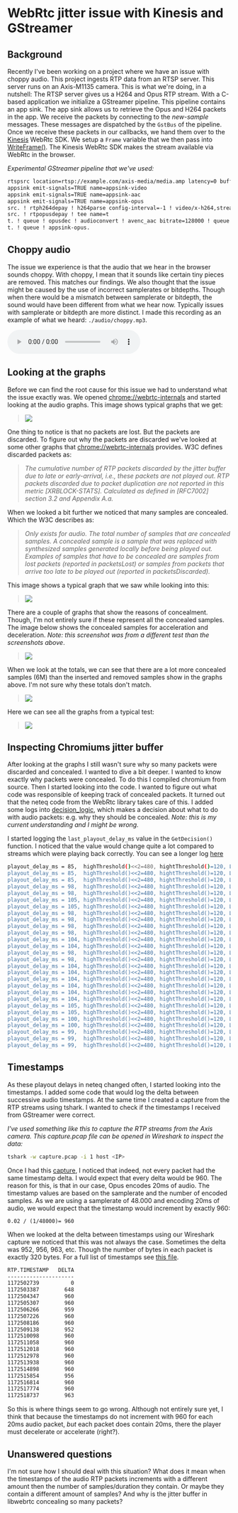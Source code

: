 # WebRtc jitter issue with Kinesis and GStreamer

## Background
 
Recently I've been working on a project where we have an issue
with choppy audio. This project ingests RTP data from an RTSP
server. This server runs on an Axis-M1135 camera. This is what
we're doing, in a nutshell: The RTSP server gives us a H264 and
Opus RTP stream. With a C-based application we initialize a
GStreamer pipeline. This pipeline contains an app sink. The app
sink allows us to retrieve the Opus and H264 packets in the
app. We receive the packets by connecting to the _new-sample_
messages. These messages are dispatched by the `GstBus` of the
pipeline. Once we receive these packets in our callbacks, we hand
them over to the [Kinesis][ksdk] WebRtc SDK. We setup a `Frame`
variable that we then pass into [WriteFrame()][wf]. The Kinesis
WebRtc SDK makes the stream available via WebRtc in the browser.

_Experimental GStreamer pipeline that we've used:_

```bash
rtspsrc location=rtsp://example.com/axis-media/media.amp latency=0 buffer-mode=none name=src 
appsink emit-signals=TRUE name=appsink-video 
appsink emit-signals=TRUE name=appsink-aac 
appsink emit-signals=TRUE name=appsink-opus
src. ! rtph264depay ! h264parse config-interval=-1 ! video/x-h264,stream-format=byte-stream,alignment=au ! queue ! appsink-video. 
src. ! rtpopusdepay ! tee name=t 
t. ! queue ! opusdec ! audioconvert ! avenc_aac bitrate=128000 ! queue ! appsink-aac. 
t. ! queue ! appsink-opus.
```

## Choppy audio

The issue we experience is that the audio that we hear in the
browser sounds choppy. With choppy, I mean that it sounds like
certain tiny pieces are removed. This matches our findings. We
also thought that the issue might be caused by the use of
incorrect samplerates or bitdepths. Though when there would be a
mismatch between samplerate or bitdepth, the sound would have
been different from what we hear now. Typically issues with
samplerate or bitdepth are more distinct. I made this recording
as an example of what we heard: `./audio/choppy.mp3`.

<audio controls>
  <source src="./audio/choppy.mp3" type="audio/mpeg">
</audio>

[ksdk]: https://github.com/awslabs/amazon-kinesis-video-streams-webrtc-sdk-c
[wf]: https://github.com/awslabs/amazon-kinesis-video-streams-webrtc-sdk-c/blob/master/src/source/PeerConnection/Rtp.c#L184

## Looking at the graphs

Before we can find the root cause for this issue we had to
understand what the issue exactly was. We opened
[chrome://webrtc-internals][cint] and started looking at the audio
graphs. This image shows typical graphs that we get:

> ![](./images/packets-lost.png)

One thing to notice is that no packets are lost. But the packets
are discarded. To figure out why the packets are discarded we've
looked at some other graphs that [chrome://webrtc-internals][cint] 
provides.  W3C defines discarded packets as:

> _The cumulative number of RTP packets discarded by the jitter buffer due to late or early-arrival, i.e., these packets are not played out. RTP packets discarded due to packet duplication are not reported in this metric [XRBLOCK-STATS]. Calculated as defined in [RFC7002] section 3.2 and Appendix A.a._

When we looked a bit further we noticed that many samples are
concealed. Which the W3C describes as:

> _Only exists for audio. The total number of samples that are concealed samples. A concealed sample is a sample that was replaced with synthesized samples generated locally before being played out. Examples of samples that have to be concealed are samples from lost packets (reported in packetsLost) or samples from packets that arrive too late to be played out (reported in packetsDiscarded)._

This image shows a typical graph that we saw while looking into
this:

> ![](./images/concealed-samples.png)

There are a couple of graphs that show the reasons of
concealment. Though, I'm not entirely sure if these represent all
the concealed samples. The image below shows the concealed
samples for acceleration and deceleration.  _Note: this screenshot
was from a different test than the screenshots above_.

> ![](./images/concealed-reason.png)

When we look at the totals, we can see that there are a lot more
concealed samples (6M) than the inserted and removed samples show in
the graphs above. I'm not sure why these totals don't match.

> ![](./images/concealed-total.png)

Here we can see all the graphs from a typical test:

> ![](./images/graphs-all.png)

[cint]: chrome://webrtc-internals

## Inspecting Chromiums jitter buffer

After looking at the graphs I still wasn't sure why so many
packets were discarded and concealed. I wanted to dive a bit
deeper. I wanted to know exactly why packets were concealed. To
do this I compiled chromium from source. Then I started
looking into the code. I wanted to figure out what code was
responsible of keeping track of concealed packets. It turned out
that the neteq code from the WebRtc library takes care of this. I
added some logs into [decision_logic][wd], which makes a decision
about what to do with audio packets: e.g. why they should be
concealed. _Note: this is my current understanding and I might be
wrong._

[wd]: https://webrtc.googlesource.com/src/+/refs/heads/main/modules/audio_coding/neteq/decision_logic.cc

I started logging the `last_playout_delay_ms` value in the
`GetDecision()` function. I noticed that the value would change
quite a lot compared to streams which were playing back
correctly. You can see a longer log [here][declog]

[declog]: ./logs/playout-delay.log

```bash
playout_delay_ms = 85,  highThreshold()<<2=480, hightThreshold()=120, LowThreshold()=75
playout_delay_ms = 85,  highThreshold()<<2=480, hightThreshold()=120, LowThreshold()=75
playout_delay_ms = 85,  highThreshold()<<2=480, hightThreshold()=120, LowThreshold()=75
playout_delay_ms = 98,  highThreshold()<<2=480, hightThreshold()=120, LowThreshold()=75
playout_delay_ms = 98,  highThreshold()<<2=480, hightThreshold()=120, LowThreshold()=75
playout_delay_ms = 105, highThreshold()<<2=480, hightThreshold()=120, LowThreshold()=75
playout_delay_ms = 105, highThreshold()<<2=480, hightThreshold()=120, LowThreshold()=75
playout_delay_ms = 98,  highThreshold()<<2=480, hightThreshold()=120, LowThreshold()=75
playout_delay_ms = 98,  highThreshold()<<2=480, hightThreshold()=120, LowThreshold()=75
playout_delay_ms = 98,  highThreshold()<<2=480, hightThreshold()=120, LowThreshold()=75
playout_delay_ms = 98,  highThreshold()<<2=480, hightThreshold()=120, LowThreshold()=75
playout_delay_ms = 104, highThreshold()<<2=480, hightThreshold()=120, LowThreshold()=75
playout_delay_ms = 104, highThreshold()<<2=480, hightThreshold()=120, LowThreshold()=75
playout_delay_ms = 98,  highThreshold()<<2=480, hightThreshold()=120, LowThreshold()=75
playout_delay_ms = 98,  highThreshold()<<2=480, hightThreshold()=120, LowThreshold()=75
playout_delay_ms = 104, highThreshold()<<2=480, hightThreshold()=120, LowThreshold()=75
playout_delay_ms = 104, highThreshold()<<2=480, hightThreshold()=120, LowThreshold()=75
playout_delay_ms = 104, highThreshold()<<2=480, hightThreshold()=120, LowThreshold()=75
playout_delay_ms = 104, highThreshold()<<2=480, hightThreshold()=120, LowThreshold()=75
playout_delay_ms = 104, highThreshold()<<2=480, hightThreshold()=120, LowThreshold()=75
playout_delay_ms = 104, highThreshold()<<2=480, hightThreshold()=120, LowThreshold()=75
playout_delay_ms = 105, highThreshold()<<2=480, hightThreshold()=120, LowThreshold()=75
playout_delay_ms = 105, highThreshold()<<2=480, hightThreshold()=120, LowThreshold()=75
playout_delay_ms = 100, highThreshold()<<2=480, hightThreshold()=120, LowThreshold()=75
playout_delay_ms = 100, highThreshold()<<2=480, hightThreshold()=120, LowThreshold()=75
playout_delay_ms = 99,  highThreshold()<<2=480, hightThreshold()=120, LowThreshold()=75
playout_delay_ms = 99,  highThreshold()<<2=480, hightThreshold()=120, LowThreshold()=75
playout_delay_ms = 99,  highThreshold()<<2=480, hightThreshold()=120, LowThreshold()=75

```

## Timestamps 

As these playout delays in neteq changed often, I started looking
into the timestamps. I added some code that would log the delta
between successive audio timestamps. At the same time I created a
capture from the RTP streams using tshark. I wanted to check if
the timestamps I received from GStreamer were correct.

_I've used something like this to capture the RTP streams from the
Axis camera. This capture.pcap file can be opened in Wireshark to
inspect the data:_

```bash
tshark -w capture.pcap -i 1 host <IP>
```

Once I had this [capture][wcap], I noticed that indeed, not every
packet had the same timestamp delta. I would expect that every
delta would be 960. The reason for this, is that in our case,
Opus encodes 20ms of audio. The timestamp values are based on the
samplerate and the number of encoded samples. As we are using a
samplerate of 48.000 and encoding 20ms of audio, we would expect
that the timestamp would increment by exactly 960:

```
0.02 / (1/48000)= 960
```

When we looked at the delta between timestamps using our
Wireshark capture we noticed that this was not always the
case. Sometimes the delta was 952, 956, 963, etc. Though the
number of bytes in each packet is exactly 320 bytes. For a full
list of timestamps see [this file][lts]. 

[lts]: ./logs/wireshark-capture-timestamps.log
[wcap]: ./logs/rtp-capture.pcapng


```bash
RTP.TIMESTAMP	DELTA
---------------------
1172502739	        0
1172503387	      648
1172504347	      960
1172505307	      960
1172506266	      959
1172507226	      960
1172508186	      960
1172509138	      952
1172510098	      960
1172511058	      960
1172512018	      960
1172512978	      960
1172513938	      960
1172514898	      960
1172515854	      956
1172516814	      960
1172517774	      960
1172518737	      963

```

So this is where things seem to go wrong. Although not entirely
sure yet, I think that because the timestamps do not increment
with 960 for each 20ms audio packet, *but* each packet does
contain 20ms, there the player must decelerate or accelerate
(right?).

## Unanswered questions

I'm not sure how I should deal with this situation? What does it
mean when the timestamps of the audio RTP packets increments with
a different amount then the number of samples/duration they
contain. Or maybe they contain a different amount of samples?
And why is the jitter buffer in libwebrtc concealing so many
packets?
